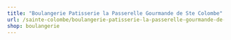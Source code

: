 ```yaml
---
title: "Boulangerie Patisserie la Passerelle Gourmande de Ste Colombe"
url: /sainte-colombe/boulangerie-patisserie-la-passerelle-gourmande-de-ste-colombe/
shop: boulangerie
---
```

